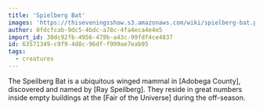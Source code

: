 ```yaml
---
title: 'Spielberg Bat'
images: 'https://thiseveningsshow.s3.amazonaws.com/wiki/spielberg-bat.png'
author: 0fdcfcab-9dc5-4bdc-a78c-4fa4eca4e4e5
import_id: 30dc92fb-4956-479b-a43c-99fdf4ce4837
id: 63571349-c9f9-4d8c-96df-f999ae7eab95
tags:
  - creatures
---
```

The Speilberg Bat is a ubiquitous winged mammal in [Adobega County], discovered and named by [Ray Speilberg]. They reside in great numbers inside empty buildings at the [Fair of the Universe] during the off-season.
